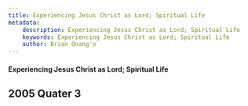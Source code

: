 ```yaml
---
title: Experiencing Jesus Christ as Lord; Spiritual Life
metadata:
    description: Experiencing Jesus Christ as Lord; Spiritual Life
    keywords: Experiencing Jesus Christ as Lord; Spiritual Life
    author: Brian Onang'o
---
```


#### Experiencing Jesus Christ as Lord; Spiritual Life

## 2005 Quater 3
